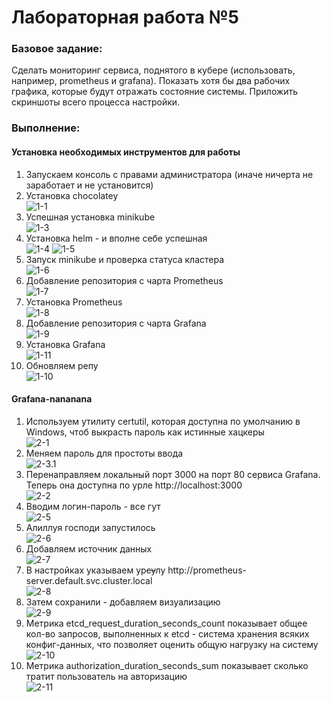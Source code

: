 <b><h1>Лабораторная работа №5</h1></b>

<b><h3>Базовое задание:</h3></b>
Сделать мониторинг сервиса, поднятого в кубере (использовать, например, prometheus и grafana). Показать хотя бы два рабочих графика, которые будут отражать состояние системы. Приложить скриншоты всего процесса настройки.

<b><h3>Выполнение:</h3></b>
<h4>Установка необходимых инструментов для работы</h4>
<ol>
  <li>Запускаем консоль с правами администратора (иначе ничерта не заработает и не установится)</li>
  <li>Установка chocolatey</li> 
  <img src="https://github.com/elyaroman/cloud-systems-and-technologies/blob/main/lab%205/images/basic/1-1.jpg" alt="1-1" title="title>

  <li>Перезапуск консоли - о святая перезагрузочка</li>

  <li>choco --version, показывает версию - значит всё гут</li>
  <img src="https://github.com/elyaroman/cloud-systems-and-technologies/blob/main/lab%205/images/basic/1-2.jpg" alt="1-2" title="title">

  <li>Успешная установка minikube</li>
  <img src="https://github.com/elyaroman/cloud-systems-and-technologies/blob/main/lab%205/images/basic/1-3.jpg" alt="1-3" title="title">
  
  <li>Установка helm - и вполне себе успешная</li>
  <img src="https://github.com/elyaroman/cloud-systems-and-technologies/blob/main/lab%205/images/basic/1-4.jpg" alt="1-4" title="title">
  <img src="https://github.com/elyaroman/cloud-systems-and-technologies/blob/main/lab%205/images/basic/1-5.jpg" alt="1-5" title="title">
    
  <li>Запуск minikube и проверка статуса кластера</li>
  <img src="https://github.com/elyaroman/cloud-systems-and-technologies/blob/main/lab%205/images/basic/1-6.jpg" alt="1-6" title="title">
 
  <li>Добавление репозитория с чарта Prometheus</li>
  <img src="https://github.com/elyaroman/cloud-systems-and-technologies/blob/main/lab%205/images/basic/1-7.jpg" alt="1-7" title="title">
  
  <li>Установка Prometheus</li>
  <img src="https://github.com/elyaroman/cloud-systems-and-technologies/blob/main/lab%205/images/basic/1-8.jpg" alt="1-8" title="title">
 
  <li>Добавление репозитория с чарта Grafana</li>
  <img src="https://github.com/elyaroman/cloud-systems-and-technologies/blob/main/lab%205/images/basic/1-9.jpg" alt="1-9" title="title">
  
   <li>Установка Grafana</li>
  <img src="https://github.com/elyaroman/cloud-systems-and-technologies/blob/main/lab%205/images/basic/1-11.jpg" alt="1-11" title="title">
  
   <li>Обновляем репу</li>
  <img src="https://github.com/elyaroman/cloud-systems-and-technologies/blob/main/lab%205/images/basic/1-10.jpg" alt="1-10" title="title">  
</ol>

<h4>Grafana-nananana</h4>
<ol>
  <li>Используем утилиту certutil, которая доступна по умолчанию в Windows, чтоб выкрасть пароль как истинные хацкеры</li>
  <img src="https://github.com/elyaroman/cloud-systems-and-technologies/blob/main/lab%205/images/basic/2-1.jpg" alt="2-1" title="title"> 
  
  <li>Меняем пароль для простоты ввода</li>
  <img src="https://github.com/elyaroman/cloud-systems-and-technologies/blob/main/lab%205/images/basic/2-3.1.jpg" alt="2-3.1" title="title">
  
  <li>Перенаправляем локальный порт 3000 на порт 80 сервиса Grafana. Теперь она доступна по урле http://localhost:3000</li>
   <img src="https://github.com/elyaroman/cloud-systems-and-technologies/blob/main/lab%205/images/basic/2-2.jpg" alt="2-2" title="title"> 
   
  <li>Вводим логин-пароль - все гут</li>
  <img src="https://github.com/elyaroman/cloud-systems-and-technologies/blob/main/lab%205/images/basic/2-5.jpg" alt="2-5" title="title">  
  
  <li>Алиллуя господи запустилось</li>
  <img src="https://github.com/elyaroman/cloud-systems-and-technologies/blob/main/lab%205/images/basic/2-6.jpg" alt="2-6" title="title">  
  
  <li>Добавляем источник данных</li>
  <img src="https://github.com/elyaroman/cloud-systems-and-technologies/blob/main/lab%205/images/basic/2-7.jpg" alt="2-7" title="title">  
  
  <li>В настройках указываем ур<s>су</s>лу http://prometheus-server.default.svc.cluster.local</li>
  <img src="https://github.com/elyaroman/cloud-systems-and-technologies/blob/main/lab%205/images/basic/2-8.jpg" alt="2-8" title="title">   
  
  <li>Затем сохранили - добавляем визуализацию</li>
  <img src="https://github.com/elyaroman/cloud-systems-and-technologies/blob/main/lab%205/images/basic/2-9.jpg" alt="2-9" title="title">  
  
  <li>Метрика etcd_request_duration_seconds_count показывает общее кол-во запросов, выполненных к etcd - система хранения всяких конфиг-данных, что позволяет оценить общую нагрузку на систему</li>
  <img src="https://github.com/elyaroman/cloud-systems-and-technologies/blob/main/lab%205/images/basic/2-10.jpg" alt="2-10" title="title"> 
  
  <li>Метрика authorization_duration_seconds_sum показывает сколько тратит пользователь на авторизацию</li>
  <img src="https://github.com/elyaroman/cloud-systems-and-technologies/blob/main/lab%205/images/basic/2-11.jpg" alt="2-11" title="title"> 
</ol>

